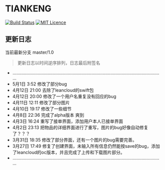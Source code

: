 # TIANKENG

[![Build Status](https://travis-ci.org/FoxerLee/iOS_sitp.svg?branch=master)](https://travis-ci.org/FoxerLee/iOS_sitp)   [![MIT Licence](https://badges.frapsoft.com/os/mit/mit.svg?v=103)](https://github.com/FoxerLee/iOS_sitp/blob/master/license)



##  更新日志

当前最新分支 master/1.0

> 更新日志以时间逆序排列，日志最后附签名

- …………………………………………………………………………………………………………
- 5月1日 3:52 修改了部分bug
- 4月12日 21:00 去除了leancloud的swift包
- 4月12日 20:00 修改了一个用户名重复没有回应的bug
- 4月11日 12:11 修改了部分图片
- 4月10日 19:17 修改了一些细节
- 4月8日 22:36 完成了alpha版本 爽到
- 4月3日 16:24 重写了接单界面，添加用户本人已接单界面
- 4月2日 23:13 把物品的详细界面进行了重写，图片的bug好像自动修复了？？？
- 3月31日 18:35 修改了部分界面，还有一个图片的bug需要完善。
- 3月27日 17:49 修复了创建界面，未输入所有信息仍然能按save的bug，添加了leancloud的oc版本，并且完成了上传和下载图片部分。
- …………………………………………………………………………………………………………



